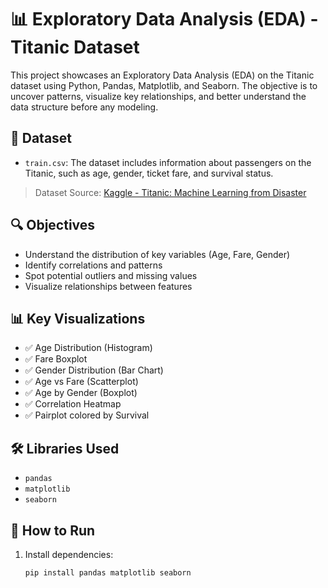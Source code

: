 # 📊 Exploratory Data Analysis (EDA) - Titanic Dataset

This project showcases an Exploratory Data Analysis (EDA) on the Titanic dataset using Python, Pandas, Matplotlib, and Seaborn. The objective is to uncover patterns, visualize key relationships, and better understand the data structure before any modeling.

## 📁 Dataset

- `train.csv`: The dataset includes information about passengers on the Titanic, such as age, gender, ticket fare, and survival status.

> Dataset Source: [Kaggle - Titanic: Machine Learning from Disaster](https://www.kaggle.com/c/titanic)

## 🔍 Objectives

- Understand the distribution of key variables (Age, Fare, Gender)
- Identify correlations and patterns
- Spot potential outliers and missing values
- Visualize relationships between features

## 📊 Key Visualizations

- ✅ Age Distribution (Histogram)
- ✅ Fare Boxplot
- ✅ Gender Distribution (Bar Chart)
- ✅ Age vs Fare (Scatterplot)
- ✅ Age by Gender (Boxplot)
- ✅ Correlation Heatmap
- ✅ Pairplot colored by Survival

## 🛠️ Libraries Used

- `pandas`
- `matplotlib`
- `seaborn`

## 🧪 How to Run

1. Install dependencies:
   ```bash
   pip install pandas matplotlib seaborn
